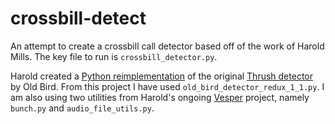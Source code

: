 # crossbill-detect

An attempt to create a crossbill call detector based off of the work of Harold Mills. The key file to run is `crossbill_detector.py`.

Harold created a [Python reimplementation](https://github.com/HaroldMills/Vesper/tree/master/vesper/old_bird) of the original [Thrush detector](http://www.oldbird.org/Thrush.htm) by Old Bird. From this project I have used `old_bird_detector_redux_1_1.py`. I am also using two utilities from Harold's ongoing [Vesper](https://github.com/HaroldMills/Vesper) project, namely `bunch.py` and `audio_file_utils.py`.

